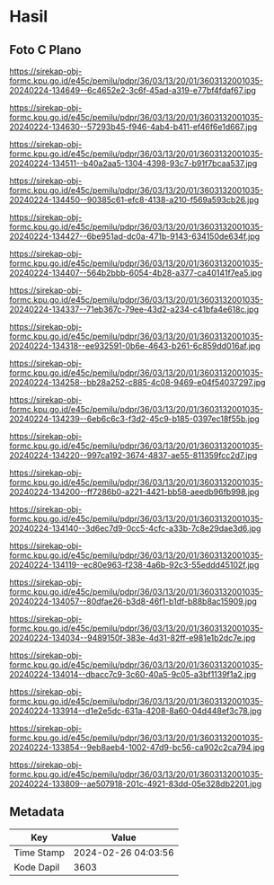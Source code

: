 # Hasil

## Foto C Plano

https://sirekap-obj-formc.kpu.go.id/e45c/pemilu/pdpr/36/03/13/20/01/3603132001035-20240224-134649--6c4652e2-3c6f-45ad-a319-e77bf4fdaf67.jpg

https://sirekap-obj-formc.kpu.go.id/e45c/pemilu/pdpr/36/03/13/20/01/3603132001035-20240224-134630--57293b45-f946-4ab4-b411-ef46f6e1d667.jpg

https://sirekap-obj-formc.kpu.go.id/e45c/pemilu/pdpr/36/03/13/20/01/3603132001035-20240224-134511--b40a2aa5-1304-4398-93c7-b91f7bcaa537.jpg

https://sirekap-obj-formc.kpu.go.id/e45c/pemilu/pdpr/36/03/13/20/01/3603132001035-20240224-134450--90385c61-efc8-4138-a210-f569a593cb26.jpg

https://sirekap-obj-formc.kpu.go.id/e45c/pemilu/pdpr/36/03/13/20/01/3603132001035-20240224-134427--6be951ad-dc0a-471b-9143-634150de634f.jpg

https://sirekap-obj-formc.kpu.go.id/e45c/pemilu/pdpr/36/03/13/20/01/3603132001035-20240224-134407--564b2bbb-6054-4b28-a377-ca40141f7ea5.jpg

https://sirekap-obj-formc.kpu.go.id/e45c/pemilu/pdpr/36/03/13/20/01/3603132001035-20240224-134337--71eb367c-79ee-43d2-a234-c41bfa4e618c.jpg

https://sirekap-obj-formc.kpu.go.id/e45c/pemilu/pdpr/36/03/13/20/01/3603132001035-20240224-134318--ee932591-0b6e-4643-b261-6c859dd016af.jpg

https://sirekap-obj-formc.kpu.go.id/e45c/pemilu/pdpr/36/03/13/20/01/3603132001035-20240224-134258--bb28a252-c885-4c08-9469-e04f54037297.jpg

https://sirekap-obj-formc.kpu.go.id/e45c/pemilu/pdpr/36/03/13/20/01/3603132001035-20240224-134239--6eb6c6c3-f3d2-45c9-b185-0397ec18f55b.jpg

https://sirekap-obj-formc.kpu.go.id/e45c/pemilu/pdpr/36/03/13/20/01/3603132001035-20240224-134220--997ca192-3674-4837-ae55-811359fcc2d7.jpg

https://sirekap-obj-formc.kpu.go.id/e45c/pemilu/pdpr/36/03/13/20/01/3603132001035-20240224-134200--ff7286b0-a221-4421-bb58-aeedb96fb998.jpg

https://sirekap-obj-formc.kpu.go.id/e45c/pemilu/pdpr/36/03/13/20/01/3603132001035-20240224-134140--3d6ec7d9-0cc5-4cfc-a33b-7c8e29dae3d6.jpg

https://sirekap-obj-formc.kpu.go.id/e45c/pemilu/pdpr/36/03/13/20/01/3603132001035-20240224-134119--ec80e963-f238-4a6b-92c3-55eddd45102f.jpg

https://sirekap-obj-formc.kpu.go.id/e45c/pemilu/pdpr/36/03/13/20/01/3603132001035-20240224-134057--80dfae26-b3d8-46f1-b1df-b88b8ac15909.jpg

https://sirekap-obj-formc.kpu.go.id/e45c/pemilu/pdpr/36/03/13/20/01/3603132001035-20240224-134034--9489150f-383e-4d31-82ff-e981e1b2dc7e.jpg

https://sirekap-obj-formc.kpu.go.id/e45c/pemilu/pdpr/36/03/13/20/01/3603132001035-20240224-134014--dbacc7c9-3c60-40a5-9c05-a3bf1139f1a2.jpg

https://sirekap-obj-formc.kpu.go.id/e45c/pemilu/pdpr/36/03/13/20/01/3603132001035-20240224-133914--d1e2e5dc-631a-4208-8a60-04d448ef3c78.jpg

https://sirekap-obj-formc.kpu.go.id/e45c/pemilu/pdpr/36/03/13/20/01/3603132001035-20240224-133854--9eb8aeb4-1002-47d9-bc56-ca902c2ca794.jpg

https://sirekap-obj-formc.kpu.go.id/e45c/pemilu/pdpr/36/03/13/20/01/3603132001035-20240224-133809--ae507918-201c-4921-83dd-05e328db2201.jpg


## Metadata

| Key        | Value               |
| ---------- | ------------------- |
| Time Stamp | 2024-02-26 04:03:56 |
| Kode Dapil | 3603                |



